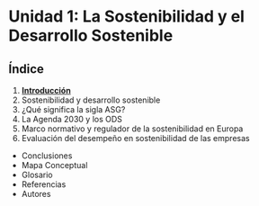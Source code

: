 # Unidad 1: La Sostenibilidad y el Desarrollo Sostenible

## Índice

1. **[Introducción](Documentos/Introducción.md)**
2. Sostenibilidad y desarrollo sostenible
3. ¿Qué significa la sigla ASG?
4. La Agenda 2030 y los ODS
5. Marco normativo y regulador de la sostenibilidad en Europa
6. Evaluación del desempeño en sostenibilidad de las empresas

- Conclusiones
- Mapa Conceptual
- Glosario
- Referencias
- Autores
